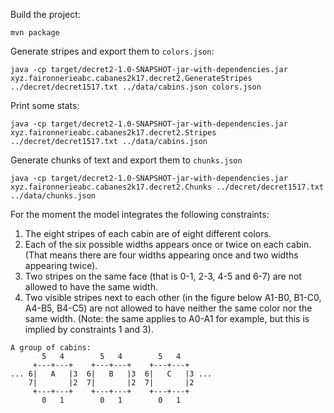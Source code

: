 Build the project:

```
mvn package
```

Generate stripes and export them to `colors.json`:

```
java -cp target/decret2-1.0-SNAPSHOT-jar-with-dependencies.jar xyz.faironnerieabc.cabanes2k17.decret2.GenerateStripes ../decret/decret1517.txt ../data/cabins.json colors.json
```

Print some stats:

```
java -cp target/decret2-1.0-SNAPSHOT-jar-with-dependencies.jar xyz.faironnerieabc.cabanes2k17.decret2.Stripes ../decret/decret1517.txt ../data/cabins.json
```

Generate chunks of text and export them to `chunks.json`

```
java -cp target/decret2-1.0-SNAPSHOT-jar-with-dependencies.jar xyz.faironnerieabc.cabanes2k17.decret2.Chunks ../decret/decret1517.txt ../data/chunks.json
```

For the moment the model integrates the following constraints:
 1. The eight stripes of each cabin are of eight different colors.
 2. Each of the six possible widths appears once or twice on each cabin. (That means there are four widths appearing once and two widths appearing twice).
 3. Two stripes on the same face (that is 0-1, 2-3, 4-5 and 6-7) are not allowed to have the same width.
 4. Two visible stripes next to each other (in the figure below A1-B0, B1-C0, A4-B5, B4-C5) are not allowed to have neither the same color nor the same width. (Note: the same applies to A0-A1 for example, but this is implied by constraints 1 and 3).

```
A group of cabins:
       5   4        5   4        5   4
     +---+---+    +---+---+    +---+---+
... 6|   A   |3  6|   B   |3  6|   C   |3 ...
    7|       |2  7|       |2  7|       |2
     +---+---+    +---+---+    +---+---+
       0   1        0   1        0   1
```
